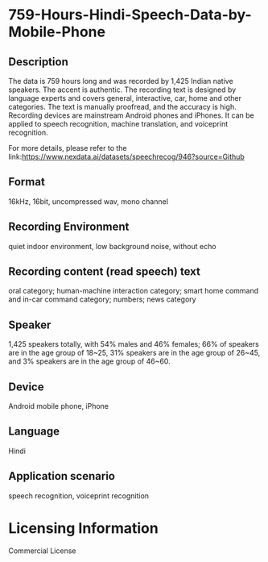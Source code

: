 # 759-Hours-Hindi-Speech-Data-by-Mobile-Phone

## Description
The data is 759 hours long and was recorded by 1,425 Indian native speakers. The accent is authentic. The recording text is designed by language experts and covers general, interactive, car, home and other categories. The text is manually proofread, and the accuracy is high. Recording devices are mainstream Android phones and iPhones. It can be applied to speech recognition, machine translation, and voiceprint recognition.

For more details, please refer to the link:https://www.nexdata.ai/datasets/speechrecog/946?source=Github


## Format
16kHz, 16bit, uncompressed wav, mono channel

## Recording Environment
quiet indoor environment, low background noise, without echo

## Recording content (read speech) text
oral category; human-machine interaction category; smart home command and in-car command category; numbers; news category

## Speaker
1,425 speakers totally, with 54% males and 46% females; 66% of speakers are in the age group of 18~25, 31% speakers are in the age group of 26~45, and 3% speakers are in the age group of 46~60.

## Device
Android mobile phone, iPhone

## Language
Hindi

## Application scenario
speech recognition, voiceprint recognition

# Licensing Information
Commercial License
